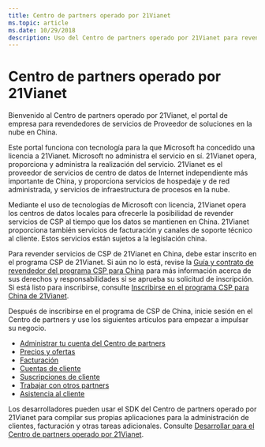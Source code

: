 ```yaml
---
title: Centro de partners operado por 21Vianet
ms.topic: article
ms.date: 10/29/2018
description: Uso del Centro de partners operado por 21Vianet para revender servicios de Proveedor de soluciones en la nube en China.
---
```

   
# <a name="partner-center-operated-by-21vianet"></a>Centro de partners operado por 21Vianet

Bienvenido al Centro de partners operado por 21Vianet, el portal de empresa para revendedores de servicios de Proveedor de soluciones en la nube en China. 

Este portal funciona con tecnología para la que Microsoft ha concedido una licencia a 21Vianet. Microsoft no administra el servicio en sí. 21Vianet opera, proporciona y administra la realización del servicio. 21Vianet es el proveedor de servicios de centro de datos de Internet independiente más importante de China, y proporciona servicios de hospedaje y de red administrada, y servicios de infraestructura de procesos en la nube. 

Mediante el uso de tecnologías de Microsoft con licencia, 21Vianet opera los centros de datos locales para ofrecerle la posibilidad de revender servicios de CSP al tiempo que los datos se mantienen en China. 21Vianet proporciona también servicios de facturación y canales de soporte técnico al cliente. Estos servicios están sujetos a la legislación china.

Para revender servicios de CSP de 21Vianet en China, debe estar inscrito en el programa CSP de 21Vianet. Si aún no lo está, revise la [Guía y contrato de revendedor del programa CSP para China](csp-program-guide-and-agreements.md) para más información acerca de sus derechos y responsabilidades si se aprueba su solicitud de inscripción. Si está listo para inscribirse, consulte [Inscribirse en el programa CSP para China de 21Vianet](enrolling-in-the-csp-program.md).

Después de inscribirse en el programa de CSP de China, inicie sesión en el Centro de partners y use los siguientes artículos para empezar a impulsar su negocio.  
   
-   [Administrar tu cuenta del Centro de partners](partner-center-account-setup.md)
-   [Precios y ofertas](see-offers-and-pricing.md)
-   [Facturación](billing.md)
-   [Cuentas de cliente](customer-accounts.md)
-   [Suscripciones de cliente](customer-subscriptions.md)
-   [Trabajar con otros partners](work-with-other-partners.md)
-   [Asistencia al cliente](customer-support.md)

Los desarrolladores pueden usar el SDK del Centro de partners operado por 21Vianet para compilar sus propias aplicaciones para la administración de clientes, facturación y otras tareas adicionales. Consulte [Desarrollar para el Centro de partners operado por 21Vianet](develop-for-partner-center.md).